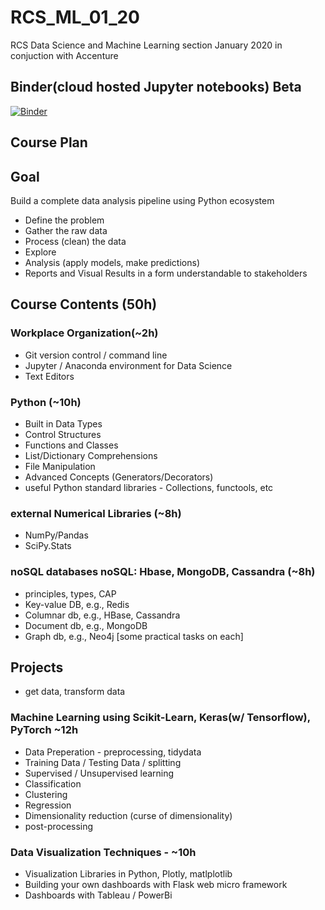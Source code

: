 # RCS_ML_01_20
RCS Data Science and Machine Learning section January 2020 in conjuction with Accenture

## Binder(cloud hosted Jupyter notebooks) Beta
[![Binder](https://mybinder.org/badge.svg)](https://mybinder.org/v2/gh/ValRCS/RCS_ML_01_20/master)

## Course Plan

## Goal
Build a complete data analysis pipeline using Python ecosystem

* Define the problem
* Gather the raw data
* Process (clean) the data
* Explore
* Analysis (apply models, make predictions)
* Reports and Visual Results in a form understandable to stakeholders


## Course Contents (50h)

### Workplace Organization(~2h)
* Git version control / command line
* Jupyter / Anaconda environment for Data Science
* Text Editors

### Python (~10h) 
* Built in Data Types
* Control Structures
* Functions and Classes
* List/Dictionary Comprehensions
* File Manipulation
* Advanced Concepts (Generators/Decorators)
* useful Python standard libraries - Collections, functools, etc

### external Numerical Libraries (~8h)
* NumPy/Pandas
* SciPy.Stats

### noSQL databases       noSQL: Hbase, MongoDB, Cassandra (~8h)

* principles, types, CAP 
* Key-value DB, e.g., Redis
* Columnar db, e.g., HBase, Cassandra
* Document db, e.g., MongoDB
* Graph db, e.g., Neo4j
[some practical tasks on each]

## Projects
* get data, transform data

### Machine Learning using Scikit-Learn, Keras(w/ Tensorflow), PyTorch ~12h

* Data Preperation - preprocessing, tidydata
* Training Data / Testing Data / splitting
* Supervised / Unsupervised learning
* Classification
* Clustering
* Regression
* Dimensionality reduction (curse of dimensionality)
* post-processing

### Data Visualization Techniques - ~10h
* Visualization Libraries in Python, Plotly, matlplotlib
* Building your own dashboards with Flask web micro framework
* Dashboards with Tableau / PowerBi
